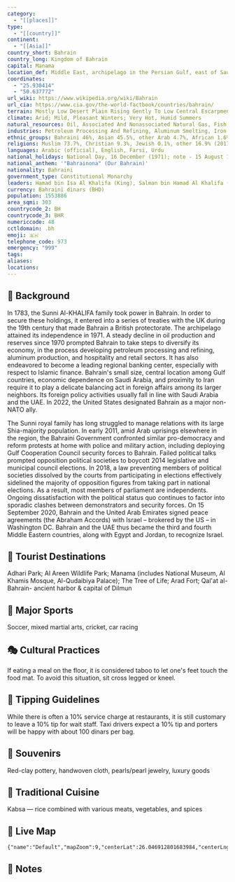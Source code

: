 ```yaml
---
category:
  - "[[places]]"
type:
  - "[[country]]"
continent:
  - "[[Asia]]"
country_short: Bahrain
country_long: Kingdom of Bahrain
capital: Manama
location_def: Middle East, archipelago in the Persian Gulf, east of Saudi Arabia
coordinates:
  - "25.930414"
  - "50.637772"
url_wiki: https://www.wikipedia.org/wiki/Bahrain
url_cia: https://www.cia.gov/the-world-factbook/countries/bahrain/
terrain: Mostly Low Desert Plain Rising Gently To Low Central Escarpment
climate: Arid; Mild, Pleasant Winters; Very Hot, Humid Summers
natural_resources: Oil, Associated And Nonassociated Natural Gas, Fish, Pearls
industries: Petroleum Processing And Refining, Aluminum Smelting, Iron Pelletization, Fertilizers, Islamic And Offshore Banking, Insurance, Ship Repairing, Tourism
ethnic_groups: Bahraini 46%, Asian 45.5%, other Arab 4.7%, African 1.6%, European 1%, other 1.2% (includes Gulf Co-operative country nationals, North and South Americans, and Oceanians) (2010 est.)
religions: Muslim 73.7%, Christian 9.3%, Jewish 0.1%, other 16.9% (2017 est.)
languages: Arabic (official), English, Farsi, Urdu
national_holidays: National Day, 16 December (1971); note - 15 August 1971 was the date of independence from the UK, 16 December 1971 was the date of independence from British protection
national_anthem: '"Bahrainona" (Our Bahrain)'
nationality: Bahraini
government_type: Constitutional Monarchy
leaders: Hamad bin Isa Al Khalifa (King), Salman bin Hamad Al Khalifa (Prime minister)
currency: Bahraini dinars (BHD)
population: 1553886
area_sqmi: 303
countrycode_2: BH
countrycode_3: BHR
numericcode: 48
cctldomain: .bh
emoji: 🇧🇭
telephone_code: 973
emergency: "999"
tags: 
aliases: 
locations:
---
```

## 🌱 Background
In 1783, the Sunni Al-KHALIFA family took power in Bahrain. In order to secure these holdings, it entered into a series of treaties with the UK during the 19th century that made Bahrain a British protectorate. The archipelago attained its independence in 1971. A steady decline in oil production and reserves since 1970 prompted Bahrain to take steps to diversify its economy, in the process developing petroleum processing and refining, aluminum production, and hospitality and retail sectors. It has also endeavored to become a leading regional banking center, especially with respect to Islamic finance. Bahrain's small size, central location among Gulf countries, economic dependence on Saudi Arabia, and proximity to Iran require it to play a delicate balancing act in foreign affairs among its larger neighbors. Its foreign policy activities usually fall in line with Saudi Arabia and the UAE. In 2022, the United States designated Bahrain as a major non-NATO ally.

The Sunni royal family has long struggled to manage relations with its large Shia-majority population. In early 2011, amid Arab uprisings elsewhere in the region, the Bahraini Government confronted similar pro-democracy and reform protests at home with police and military action, including deploying Gulf Cooperation Council security forces to Bahrain. Failed political talks prompted opposition political societies to boycott 2014 legislative and municipal council elections. In 2018, a law preventing members of political societies dissolved by the courts from participating in elections effectively sidelined the majority of opposition figures from taking part in national elections. As a result, most members of parliament are independents. Ongoing dissatisfaction with the political status quo continues to factor into sporadic clashes between demonstrators and security forces. On 15 September 2020, Bahrain and the United Arab Emirates signed peace agreements (the Abraham Accords) with Israel – brokered by the US – in Washington DC. Bahrain and the UAE thus became the third and fourth Middle Eastern countries, along with Egypt and Jordan, to recognize Israel.

## 📌 Tourist Destinations
Adhari Park; Al Areen Wildlife Park; Manama (includes National Museum, Al Khamis Mosque, Al-Qudaibiya Palace); The Tree of Life; Arad Fort; Qal'at al-Bahrain- ancient harbor & capital of Dilmun

## 🥇 Major Sports
Soccer, mixed martial arts, cricket, car racing

## 🎭 Cultural Practices
If eating a meal on the floor, it is considered taboo to let one's feet touch the food mat. To avoid this situation, sit cross legged or kneel.

## 🫰 Tipping Guidelines
While there is often a 10% service charge at restaurants, it is still customary to leave a 10% tip for wait staff. Taxi drivers expect a 10% tip and porters will be happy with about 100 dinars per bag.

## 🎁 Souvenirs
Red-clay pottery, handwoven cloth, pearls/pearl jewelry, luxury goods

## 🍲 Traditional Cuisine
Kabsa — rice combined with various meats, vegetables, and spices

## 📡 Live Map
```mapview
{"name":"Default","mapZoom":9,"centerLat":26.046912801683984,"centerLng":50.60161186213168,"query":"","chosenMapSource":0}
```

## 📒 Notes

